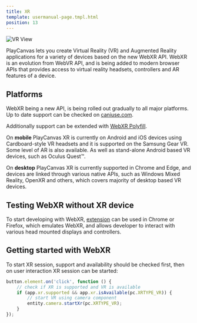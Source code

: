 ```yaml
---
title: XR
template: usermanual-page.tmpl.html
position: 13
---
```


![VR View][3]

PlayCanvas lets you create Virtual Reality (VR) and Augmented Reality applications for a variety of devices based on the new WebXR API. WebXR is an evolution from WebVR API, and is being added to modern browser APIs that provides access to virtual reality headsets, controllers and AR features of a device.

## Platforms

WebXR being a new API, is being rolled out gradually to all major platforms.
Up to date support can be checked on [caniuse.com][4].

Additionally support can be extended with [WebXR Polyfill][5].

On **mobile** PlayCanvas XR is currently on Android and iOS devices using Cardboard-style VR headsets and it is supported on the Samsung Gear VR. Some level of AR is also available. As well as stand-alone Android based VR devices, such as Oculus Quest™.

On **desktop** PlayCanvas XR is currently supported in Chrome and Edge, and devices are linked through various native APIs, such as Windows Mixed Reality, OpenXR and others, which covers majority of desktop based VR devices.

## Testing WebXR without XR device

To start developing with WebXR, [extension][1] can be used in Chrome or Firefox, which emulates WebXR, and allows developer to interact with various head mounted displays and controllers.

## Getting started with WebXR

To start XR session, support and availability should be checked first, then on user interaction XR session can be started:

```javascript
button.element.on('click', function () {
    // check if XR is supported and VR is available
    if (app.xr.supported && app.xr.isAvailable(pc.XRTYPE_VR)) {
        // start VR using camera component
        entity.camera.startXr(pc.XRTYPE_VR);
    }
});
```

[1]: https://github.com/MozillaReality/WebXR-emulator-extension
[2]: /images/user-manual/vr/render-settings.jpg
[3]: /images/user-manual/vr/vr-view.png
[4]: https://caniuse.com/#feat=webxr
[5]: https://github.com/immersive-web/webxr-polyfill
